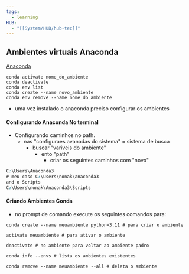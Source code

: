 ```yaml
---
tags:
  - learning
HUB:
  - "[[System/HUB/hub-tec]]"
---
```


## Ambientes virtuais Anaconda

[Anaconda](https://www.anaconda.com/)


```
conda activate nome_do_ambiente
conda deactivate
conda env list
conda create --name novo_ambiente
conda env remove --name nome_do_ambiente
```


- uma vez instalado o anaconda  preciso configurar os ambientes
#### Configurando Anaconda No terminal

- Configurando caminhos no path.
	- nas "configuraes avanadas do sistema" = sistema de busca
		- buscar "variveis do ambiente"
			- ento "path"
				- criar os seguintes caminhos com "novo"

```css
C:\Users\Anaconda3
# meu caso C:\Users\nonak\anaconda3
and o Scripts
C:\Users\nonak\Anaconda3\Scripts
```



#### Criando Ambientes Conda
- no prompt de comando execute os seguintes comandos para:
```
conda create --name meuambiente python=3.11 # para criar o ambiente

```

```
activate meuambiente # para ativar o ambiente
```

```
deactivate # no ambiente para voltar ao ambiente padro
```

```
conda info --envs # lista os ambientes existentes
```

```
conda remove --name meuambiente --all # deleta o ambiente
```







